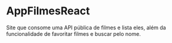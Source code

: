 # AppFilmesReact
Site que consome uma API pública de filmes e lista eles, além da funcionalidade de favoritar filmes e buscar pelo nome.
